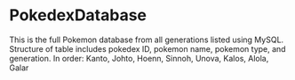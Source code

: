 # PokedexDatabase
This is the full Pokemon database from all generations listed using MySQL.
Structure of table includes pokedex ID, pokemon name, pokemon type, and generation.
In order: Kanto, Johto, Hoenn, Sinnoh, Unova, Kalos, Alola, Galar
